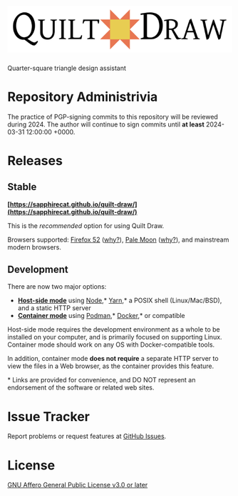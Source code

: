 <h1><picture>
    <source media="(prefers-color-scheme: dark)" srcset="src/images/logo-dk.svg">
    <img alt="Quilt Draw" src="src/images/logo.svg">
</picture></h1>

Quarter-square triangle design assistant

# Repository Administrivia

The practice of PGP-signing commits to this repository will be reviewed during 2024.
The author will continue to sign commits until **at least**
2024-03-31
12:00:00 +0000.

# Releases

## Stable

**[https://sapphirecat.github.io/quilt-draw/](https://sapphirecat.github.io/quilt-draw/)**

This is the *recommended* option for using Quilt Draw.

Browsers supported:
[Firefox 52](https://archive.org/details/firefox-for-winXP-Vista)
([why?](https://sapphirecat.github.io/2023/236-quilt-draw-xp-vista/)),
[Pale Moon](https://www.palemoon.org/)
([why?](https://sapphirecat.github.io/2022/266-quilt-draw-pale-moon/)),
and mainstream modern browsers.

## Development

There are now two major options:

- **[Host-side mode](doc/host-side.md)** using [Node](https://nodejs.dev/),\*
  [Yarn](https://classic.yarnpkg.com/lang/en/),\*
  a POSIX shell (Linux/Mac/BSD), and a static HTTP server
- **[Container mode](doc/container.md)** using [Podman](https://podman.io),\*
  [Docker](https://www.docker.com/),\* or compatible

Host-side mode requires the development environment as a whole to be installed
on your computer, and is primarily focused on supporting Linux.
Container mode should work on any OS with Docker-compatible tools.

In addition, container mode **does not require** a separate HTTP server to view
the files in a Web browser, as the container provides this feature.

\* Links are provided for convenience, and DO NOT represent an endorsement
of the software or related web sites.

# Issue Tracker

Report problems or request features at
[GitHub Issues](https://github.com/sapphirecat/quilt-draw/issues/).

# License

[GNU Affero General Public License v3.0 or later](https://spdx.org/licenses/AGPL-3.0-or-later.html#licenseText)
